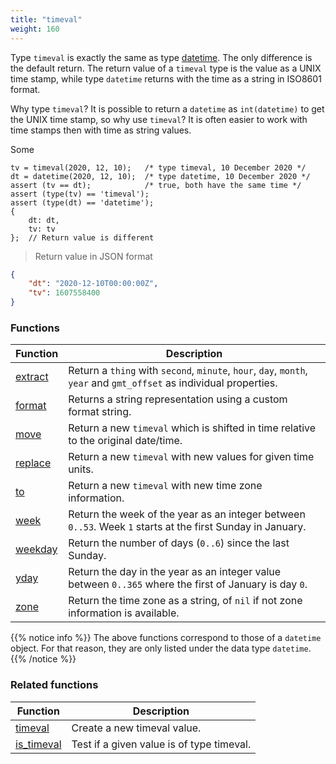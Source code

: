 ```yaml
---
title: "timeval"
weight: 160
---
```


Type `timeval` is exactly the same as type [datetime](../datetime). The only difference is the
default return. The return value of a `timeval` type is the value as a UNIX time stamp, while
type `datetime` returns with the time as a string in ISO8601 format.

Why type `timeval`? It is possible to return a `datetime` as `int(datetime)` to get the UNIX time stamp, so why use `timeval`?
It is often easier to work with time stamps then with time as string values.

Some

```thingsdb,json_response
tv = timeval(2020, 12, 10);   /* type timeval, 10 December 2020 */
dt = datetime(2020, 12, 10);  /* type datetime, 10 December 2020 */
assert (tv == dt);            /* true, both have the same time */
assert (type(tv) == 'timeval');
assert (type(dt) == 'datetime');
{
    dt: dt,
    tv: tv
};  // Return value is different
```

> Return value in JSON format

```json
{
    "dt": "2020-12-10T00:00:00Z",
    "tv": 1607558400
}
```

### Functions

Function | Description
------ | -----------
[extract](../datetime/extract) | Return a `thing` with `second`, `minute`, `hour`, `day`, `month`, `year` and `gmt_offset` as individual properties.
[format](../datetime/format) | Returns a string representation using a custom format string.
[move](../datetime/move) | Return a new `timeval` which is shifted in time relative to the original date/time.
[replace](../datetime/replace) | Return a new `timeval` with new values for given time units.
[to](../datetime/to) | Return a new `timeval` with new time zone information.
[week](../datetime/week) | Return the week of the year as an integer between `0..53`. Week `1` starts at the first Sunday in January.
[weekday](../datetime/weekday) | Return the number of days (`0..6`) since the last Sunday.
[yday](../datetime/yday) | Return the day in the year as an integer value between `0..365` where the first of January is day `0`.
[zone](../datetime/zone) | Return the time zone as a string, of `nil` if not zone information is available.

{{% notice info %}}
The above functions correspond to those of a `datetime` object. For that reason, they are only listed under the data type `datetime`.
{{% /notice %}}

### Related functions

Function | Description
------ | -----------
[timeval](../../collection-api/timeval) | Create a new timeval value.
[is_timeval](../../collection-api/is_timeval) | Test if a given value is of type timeval.
